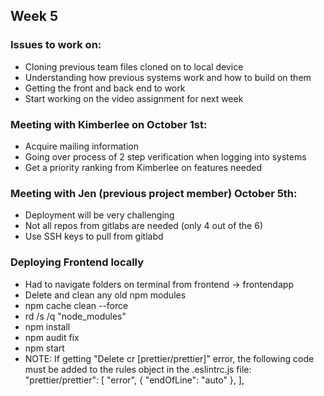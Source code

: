 ## Week 5

### Issues to work on:
- Cloning previous team files cloned on to local device
- Understanding how previous systems work and how to build on them
- Getting the front and back end to work
- Start working on the video assignment for next week


### Meeting with Kimberlee on October 1st:
- Acquire mailing information 
- Going over process of 2 step verification when logging into systems
- Get a priority ranking from Kimberlee on features needed


### Meeting with Jen (previous project member) October 5th:
- Deployment will be very challenging
- Not all repos from gitlabs are needed (only 4 out of the 6)
- Use SSH keys to pull from gitlabd

### Deploying Frontend locally
- Had to navigate folders on terminal from frontend -> frontendapp
- Delete and clean any old npm modules
- npm cache clean --force
- rd /s /q "node_modules"
- npm install
- npm audit fix
- npm start
- NOTE: If getting "Delete cr [prettier/prettier]" error, the following code must be added to the rules object in the .eslintrc.js file:
        "prettier/prettier": [
      "error",
      {
        "endOfLine": "auto"
      },
    ],
